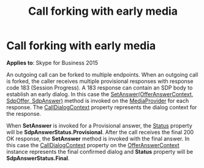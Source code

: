 ﻿---
title: Call forking with early media
TOCTitle: Call forking with early media
ms:assetid: 1a0386ac-1bd1-4003-9222-d9e14251957b
ms:mtpsurl: https://msdn.microsoft.com/library/Dn466104(v=office.16)
ms:contentKeyID: 65240023
ms.date: 07/27/2015
mtps_version: v=office.16
---

# Call forking with early media


**Applies to**: Skype for Business 2015

An outgoing call can be forked to multiple endpoints. When an outgoing call is forked, the caller receives multiple provisional responses with response code 183 (Session Progress). A 183 response can contain an SDP body to establish an early dialog. In this case the [SetAnswer(OfferAnswerContext, SdpOffer, SdpAnswer)](https://msdn.microsoft.com/library/hh382509\(v=office.16\)) method is invoked on the [MediaProvider](/dotnet/api/microsoft.rtc.collaboration.componentmodel.mediaprovider) for each response. The [CallDialogContext](https://msdn.microsoft.com/library/hh383382\(v=office.16\)) property represents the dialog context for the response.

When **SetAnswer** is invoked for a Provisional answer, the [Status](https://msdn.microsoft.com/library/hh382499\(v=office.16\)) property will be **SdpAnswerStatus.Provisional**. After the call receives the final 200 OK response, the **SetAnswer** method is invoked with the final answer. In this case the [CallDialogContext](https://msdn.microsoft.com/library/hh383382\(v=office.16\)) property on the [OfferAnswerContext](https://msdn.microsoft.com/library/hh382841\(v=office.16\)) instance represents the final confirmed dialog and **Status** property will be **SdpAnswerStatus.Final**.

